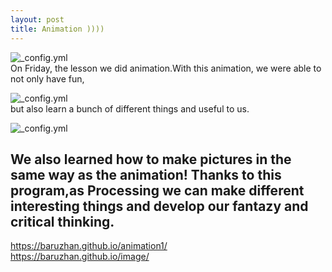 ```yaml
---
layout: post
title: Animation ))))
---
```

![_config.yml](https://media.licdn.com/mpr/mpr/AAEAAQAAAAAAAAgHAAAAJDU0ZDYwNzNjLTMwZGYtNGU4NC05OTA0LWMyOWZkNDhjZDc3Yw.jpg)
<br/>
 On Friday, the lesson we did animation.With this animation, we were able to not only have fun, 
<br/>

![_config.yml](http://previews.123rf.com/images/iqoncept/iqoncept1206/iqoncept120600051/14050919-The-word-Fun-in-a-burst-of-colorful-stars-representing-an-amusing-entertainment-way-to-spend-your-ti-Stock-Photo.jpg)
<br/>
but also learn a bunch of different things and useful to us.

![_config.yml](http://static1.squarespace.com/static/53e056bee4b08df850262a73/53e2a192e4b0e62a98a39a88/548d996ae4b06f8a5b7feb35/1418566738832/?format=1000w)
<br/>

We also learned how to make pictures in the same way as the animation! Thanks to this program,as Processing we can make different interesting things and develop our fantazy and critical thinking.
---
https://baruzhan.github.io/animation1/
<br/>
https://baruzhan.github.io/image/
